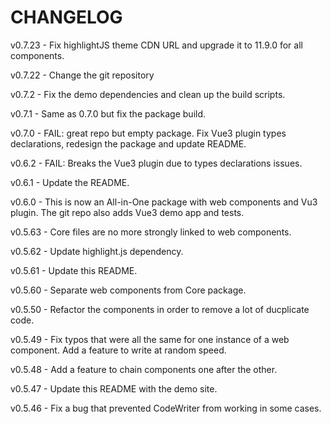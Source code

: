 # CHANGELOG
v0.7.23 - Fix highlightJS theme CDN URL and upgrade it to 11.9.0 for all components.

v0.7.22 - Change the git repository

v0.7.2 - Fix the demo dependencies and clean up the build scripts.

v0.7.1 - Same as 0.7.0 but fix the package build.

v0.7.0 - FAIL: great repo but empty package. Fix Vue3 plugin types declarations, redesign the package and update
README.

v0.6.2 - FAIL: Breaks the Vue3 plugin due to types declarations issues.

v0.6.1 - Update the README.

v0.6.0 - This is now an All-in-One package with web components and Vu3 plugin. The git repo also adds Vue3 demo app and
tests.

v0.5.63 - Core files are no more strongly linked to web components.

v0.5.62 - Update highlight.js dependency.

v0.5.61 - Update this README.

v0.5.60 - Separate web components from Core package.

v0.5.50 - Refactor the components in order to remove a lot of ducplicate code.

v0.5.49 - Fix typos that were all the same for one instance of a web component. Add a feature to write at random speed.

v0.5.48 - Add a feature to chain components one after the other.

v0.5.47 - Update this README with the demo site.

v0.5.46 - Fix a bug that prevented CodeWriter from working in some cases.

